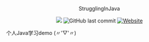  
<div align="center">    
 
StrugglingInJava 
<br/>

![](https://img.shields.io/badge/language-java-orange.svg)
![GitHub last commit](https://img.shields.io/github/last-commit/google/skia.svg)
[![Website](https://img.shields.io/website-chenbxxx-down-green-red/https/shields.io.svg?label=my-blog)](chenbxxx.top)    

</div>

个人Java学习demo  (〃'▽'〃)

